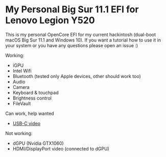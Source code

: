 My Personal Big Sur 11.1 EFI for Lenovo Legion Y520
=============

This is my personal OpenCore EFI for my current hackintosh (dual-boot macOS Big Sur 11.1 and Windows 10). If you want a tutorial how to use it in your system or you have any questions please open an issue :)

Working:
- iGPU
- Intel Wifi
- Bluetooth (tested only Apple devices, other should work too)
- Audio
- Camera
- Keyboard & touchpad
- Brightness control
- FileVault

Can work, help wanted
- [USB-C video](https://github.com/adrianjagielak/lenovo_y520_efi/issues/6)

Not working:
- dGPU (Nvidia GTX1060)
- HDMI/DisplayPort video (connected to dGPU)
